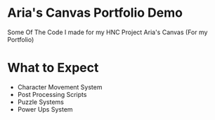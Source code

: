# Aria's Canvas Portfolio Demo
Some Of The Code I made for my HNC Project Aria's Canvas (For my Portfolio)

# What to Expect
- Character Movement System
- Post Processing Scripts
- Puzzle Systems
- Power Ups System
